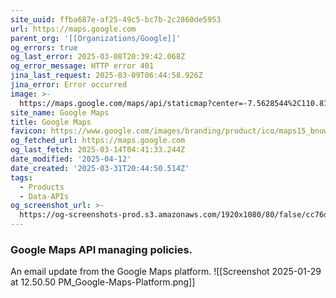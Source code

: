 ```yaml
---
site_uuid: ffba687e-af25-49c5-bc7b-2c2860de5953
url: https://maps.google.com
parent_org: '[[Organizations/Google]]'
og_errors: true
og_last_error: 2025-03-08T20:39:42.068Z
og_error_message: HTTP error 401
jina_last_request: 2025-03-09T06:44:58.926Z
jina_error: Error occurred
image: >-
  https://maps.google.com/maps/api/staticmap?center=-7.5628544%2C110.8148224&zoom=14&size=900x900&language=en&sensor=false&client=google-maps-frontend&signature=EYypi8iUTI52jV-MGhVF7Ps_1E4
site_name: Google Maps
title: Google Maps
favicon: https://www.google.com/images/branding/product/ico/maps15_bnuw3a_32dp.ico
og_fetched_url: https://maps.google.com
og_last_fetch: 2025-03-14T04:41:33.244Z
date_modified: '2025-04-12'
date_created: '2025-03-31T20:44:50.514Z'
tags:
  - Products
  - Data-APIs
og_screenshot_url: >-
  https://og-screenshots-prod.s3.amazonaws.com/1920x1080/80/false/cc76d54415c82e67c1ae5477b670ad9cb9a75371c985a933bb4c7765f2e1935e.jpeg
---
```





















### Google Maps API managing policies. 
An email update from the Google Maps platform.
![[Screenshot 2025-01-29 at 12.50.50 PM_Google-Maps-Platform.png]]
